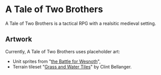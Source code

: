 A Tale of Two Brothers
======================

A Tale of Two Brothers is a tactical RPG with a realsitic medieval setting.


Artwork
----------------------

Currently, A Tale of Two Brothers uses placeholder art:
- Unit sprites from "[the Battle for Wesnoth](http://wesnoth.org/)",
- Terrain tileset "[Grass and Water Tiles](http://opengameart.org/content/grass-and-water-tiles)" by Clint Bellanger.